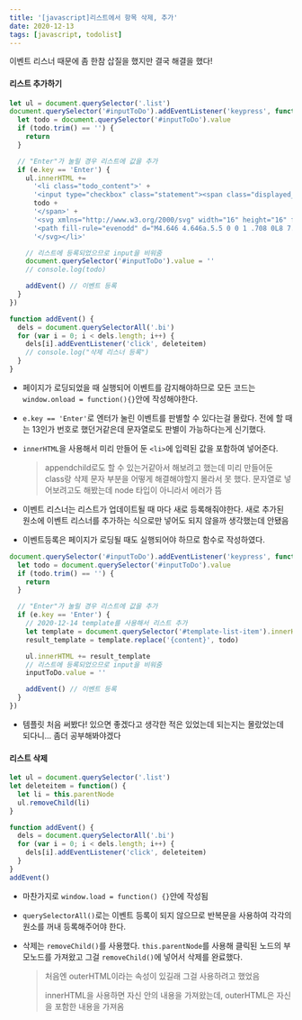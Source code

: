 ```yaml
---
title: '[javascript]리스트에서 항목 삭제, 추가'
date: 2020-12-13
tags: [javascript, todolist]
---
```


이벤트 리스너 때문에 좀 한참 삽질을 했지만 결국 해결을 했다!

#### 리스트 추가하기

```javascript
let ul = document.querySelector('.list')
document.querySelector('#inputToDo').addEventListener('keypress', function(e) {
  let todo = document.querySelector('#inputToDo').value
  if (todo.trim() == '') {
    return
  }

  // "Enter"가 눌릴 경우 리스트에 값을 추가
  if (e.key == 'Enter') {
    ul.innerHTML +=
      '<li class="todo_content">' +
      '<input type="checkbox" class="statement"><span class="displayed_todo">' +
      todo +
      '</span>' +
      '<svg xmlns="http://www.w3.org/2000/svg" width="16" height="16" fill="currentColor" class="bi bi-x" viewBox="0 0 16 16">' +
      '<path fill-rule="evenodd" d="M4.646 4.646a.5.5 0 0 1 .708 0L8 7.293l2.646-2.647a.5.5 0 0 1 .708.708L8.707 8l2.647 2.646a.5.5 0 0 1-.708.708L8 8.707l-2.646 2.647a.5.5 0 0 1-.708-.708L7.293 8 4.646 5.354a.5.5 0 0 1 0-.708z"/>' +
      '</svg></li>'

    // 리스트에 등록되었으므로 input을 비워줌
    document.querySelector('#inputToDo').value = ''
    // console.log(todo)

    addEvent() // 이벤트 등록
  }
})

function addEvent() {
  dels = document.querySelectorAll('.bi')
  for (var i = 0; i < dels.length; i++) {
    dels[i].addEventListener('click', deleteitem)
    // console.log("삭제 리스너 등록")
  }
}
```

- 페이지가 로딩되었을 때 실행되어 이벤트를 감지해야하므로 모든 코드는 `window.onload = function(){}`안에 작성해야한다.

- `e.key == 'Enter'`로 엔터가 눌린 이벤트를 판별할 수 있다는걸 몰랐다. 전에 할 때는 13인가 번호로 했던거같은데 문자열로도 판별이 가능하다는게 신기했다.

- `innerHTML`을 사용해서 미리 만들어 둔 `<li>`에 입력된 값을 포함하여 넣어준다.

  > appendchild로도 할 수 있는거같아서 해보려고 했는데 미리 만들어둔 class랑 삭제 문자 부분을 어떻게 해결해야할지 몰라서 못 했다. 문자열로 넣어보려고도 해봤는데 node 타입이 아니라서 에러가 뜸

- 이벤트 리스너는 리스트가 업데이트될 때 마다 새로 등록해줘야한다. 새로 추가된 원소에 이벤트 리스너를 추가하는 식으로만 넣어도 되지 않을까 생각했는데 안됐음

- 이벤트등록은 페이지가 로딩될 때도 실행되어야 하므로 함수로 작성하였다.

```javascript
document.querySelector('#inputToDo').addEventListener('keypress', function(e) {
  let todo = document.querySelector('#inputToDo').value
  if (todo.trim() == '') {
    return
  }

  // "Enter"가 눌릴 경우 리스트에 값을 추가
  if (e.key == 'Enter') {
    // 2020-12-14 template를 사용해서 리스트 추가
    let template = document.querySelector('#template-list-item').innerHTML
    result_template = template.replace('{content}', todo)

    ul.innerHTML += result_template
    // 리스트에 등록되었으므로 input을 비워줌
    inputToDo.value = ''

    addEvent() // 이벤트 등록
  }
})
```

- 템플릿 처음 써봤다! 있으면 좋겠다고 생각한 적은 있었는데 되는지는 몰랐었는데 되다니... 좀더 공부해봐야겠다

#### 리스트 삭제

```javascript
let ul = document.querySelector('.list')
let deleteitem = function() {
  let li = this.parentNode
  ul.removeChild(li)
}

function addEvent() {
  dels = document.querySelectorAll('.bi')
  for (var i = 0; i < dels.length; i++) {
    dels[i].addEventListener('click', deleteitem)
  }
}
addEvent()
```

- 마찬가지로 `window.load = function() {}`안에 작성됨

- `querySelectorAll()`로는 이벤트 등록이 되지 않으므로 반복문을 사용하여 각각의 원소를 꺼내 등록해주어야 한다.

- 삭제는 `removeChild()`를 사용했다. `this.parentNode`를 사용해 클릭된 노드의 부모노드를 가져왔고 그걸 `removeChild()`에 넣어서 삭제를 완료했다.

  > 처음엔 outerHTML이라는 속성이 있길래 그걸 사용하려고 했었음
  >
  > innerHTML을 사용하면 자신 안의 내용을 가져왔는데, outerHTML은 자신을 포함한 내용을 가져옴
